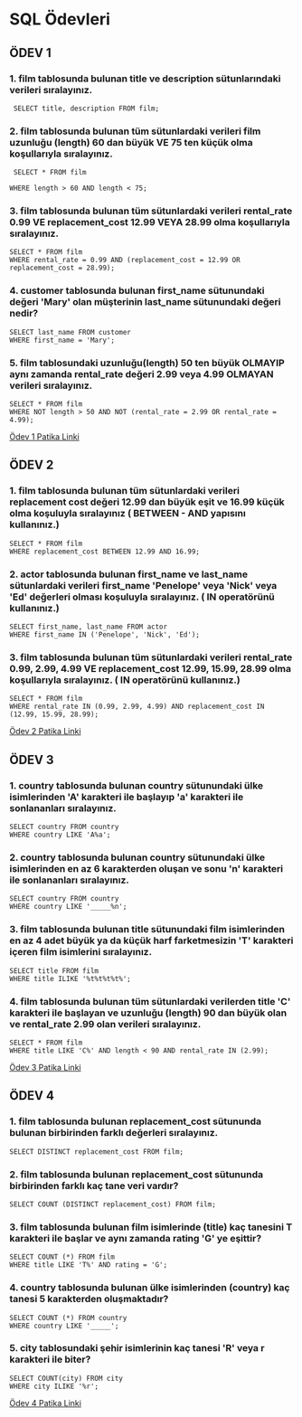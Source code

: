 # SQL Ödevleri

## ÖDEV 1

### 1. film  tablosunda bulunan  title  ve  description  sütunlarındaki verileri sıralayınız.

```
 SELECT title, description FROM film;
 ```

### 2. film  tablosunda bulunan tüm sütunlardaki verileri film uzunluğu (length) 60 dan büyük  VE  75 ten küçük olma koşullarıyla sıralayınız.

```
 SELECT * FROM film

WHERE length > 60 AND length < 75; 
 ```

### 3. film  tablosunda bulunan tüm sütunlardaki verileri rental_rate 0.99  **VE**  replacement_cost 12.99  **VEYA**  28.99 olma koşullarıyla sıralayınız.
```
SELECT * FROM film
WHERE rental_rate = 0.99 AND (replacement_cost = 12.99 OR replacement_cost = 28.99);
```
### 4. customer  tablosunda bulunan first_name sütunundaki değeri 'Mary' olan müşterinin last_name sütunundaki değeri nedir?

```
SELECT last_name FROM customer
WHERE first_name = 'Mary';
```

### 5. film  tablosundaki uzunluğu(length) 50 ten büyük OLMAYIP aynı zamanda rental_rate değeri 2.99 veya 4.99 OLMAYAN verileri sıralayınız.

```
SELECT * FROM film
WHERE NOT length > 50 AND NOT (rental_rate = 2.99 OR rental_rate = 4.99);
```

[Ödev 1 Patika Linki](https://academy.patika.dev/tr/courses/sql/Odev1)

## ÖDEV 2

### 1. film tablosunda bulunan tüm sütunlardaki verileri replacement cost değeri 12.99 dan büyük eşit ve 16.99 küçük olma koşuluyla sıralayınız ( BETWEEN - AND yapısını kullanınız.)

```
SELECT * FROM film
WHERE replacement_cost BETWEEN 12.99 AND 16.99;
```

### 2. actor  tablosunda bulunan first_name ve last_name sütunlardaki verileri first_name 'Penelope' veya 'Nick' veya 'Ed' değerleri olması koşuluyla sıralayınız. ( IN operatörünü kullanınız.)

```
SELECT first_name, last_name FROM actor
WHERE first_name IN ('Penelope', 'Nick', 'Ed');
```

### 3. film  tablosunda bulunan tüm sütunlardaki verileri rental_rate 0.99, 2.99, 4.99 VE replacement_cost 12.99, 15.99, 28.99 olma koşullarıyla sıralayınız. ( IN operatörünü kullanınız.)

```
SELECT * FROM film
WHERE rental_rate IN (0.99, 2.99, 4.99) AND replacement_cost IN (12.99, 15.99, 28.99);
```
[Ödev 2 Patika Linki](https://academy.patika.dev/tr/courses/sql/Odev2)

## ÖDEV 3

### 1. country tablosunda bulunan country sütunundaki ülke isimlerinden 'A' karakteri ile başlayıp 'a' karakteri ile sonlananları sıralayınız.

```
SELECT country FROM country
WHERE country LIKE 'A%a';
```

### 2. country  tablosunda bulunan country sütunundaki ülke isimlerinden en az 6 karakterden oluşan ve sonu 'n' karakteri ile sonlananları sıralayınız.

```
SELECT country FROM country
WHERE country LIKE '_____%n';
```

### 3. film  tablosunda bulunan title sütunundaki film isimlerinden en az 4 adet büyük ya da küçük harf farketmesizin 'T' karakteri içeren film isimlerini sıralayınız.

```
SELECT title FROM film
WHERE title ILIKE '%t%t%t%t%';
```

### 4. film  tablosunda bulunan tüm sütunlardaki verilerden title 'C' karakteri ile başlayan ve uzunluğu (length) 90 dan büyük olan ve rental_rate 2.99 olan verileri sıralayınız.

```
SELECT * FROM film
WHERE title LIKE 'C%' AND length < 90 AND rental_rate IN (2.99);
```

[Ödev 3 Patika Linki](https://academy.patika.dev/tr/courses/sql/Odev3)

## ÖDEV 4

### 1. film  tablosunda bulunan replacement_cost sütununda bulunan birbirinden farklı değerleri sıralayınız.

```
SELECT DISTINCT replacement_cost FROM film;
```

### 2. film tablosunda bulunan replacement_cost sütununda birbirinden farklı kaç tane veri vardır?

```
SELECT COUNT (DISTINCT replacement_cost) FROM film;
```

### 3. film tablosunda bulunan film isimlerinde (title) kaç tanesini T karakteri ile başlar ve aynı zamanda rating 'G' ye eşittir?

```
SELECT COUNT (*) FROM film
WHERE title LIKE 'T%' AND rating = 'G';
```

### 4. country tablosunda bulunan ülke isimlerinden (country) kaç tanesi 5 karakterden oluşmaktadır?

```
SELECT COUNT (*) FROM country
WHERE country LIKE '_____';
```

### 5. city  tablosundaki şehir isimlerinin kaç tanesi 'R' veya r karakteri ile biter?

```
SELECT COUNT(city) FROM city
WHERE city ILIKE '%r';
```

[Ödev 4 Patika Linki](https://academy.patika.dev/tr/courses/sql/Odev4)
